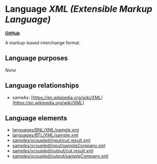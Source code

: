 # Language _XML (Extensible Markup Language)_
**[GitHub](https://github.com/softlang/yas/blob/master/languages/XML)**

A markup-based interchange format.

## Language purposes
_None_

## Language relationships
* sameAs: [https://en.wikipedia.org/wiki/XML](https://en.wikipedia.org/wiki/XML)

## Language elements
* [languages/BNL/XML/sample.xml](../../docs/files/languages-BNL-XML-sample.xml.md)
* [languages/BTL/XML/sample.xml](../../docs/files/languages-BTL-XML-sample.xml.md)
* [samples/xcoupled/input/cut.result.xml](../../docs/files/samples-xcoupled-input-cut.result.xml.md)
* [samples/xcoupled/input/sampleCompany.xml](../../docs/files/samples-xcoupled-input-sampleCompany.xml.md)
* [samples/xcoupled/output/cut.result.xml](../../docs/files/samples-xcoupled-output-cut.result.xml.md)
* [samples/xcoupled/output/sampleCompany.xml](../../docs/files/samples-xcoupled-output-sampleCompany.xml.md)
